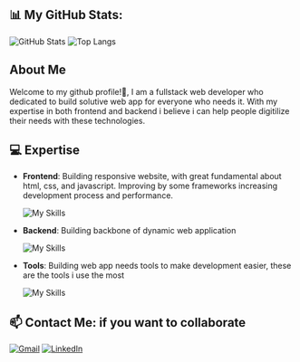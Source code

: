 ## 📊 **My GitHub Stats:**  

![GitHub Stats](https://github-readme-stats.vercel.app/api?username=rizqiamad&show_icons=true&theme=tokyonight) ![Top Langs](https://github-readme-stats.vercel.app/api/top-langs/?username=rizqiamad&layout=compact&theme=tokyonight)

## About Me

Welcome to my github profile!👋, I am a fullstack web developer who dedicated to build solutive web app for everyone who needs it. With my expertise in both frontend and backend i believe i can help people digitilize their needs with these technologies.

## 💻 **Expertise**

- **Frontend**: Building responsive website, with great fundamental about html, css, and javascript. Improving by some frameworks increasing development process and performance.

  ![My Skills](https://skillicons.dev/icons?i=html,css,tailwind,react,nextjs,vue,ts,js)

- **Backend**: Building backbone of dynamic web application

  ![My Skills](https://skillicons.dev/icons?i=nodejs,go,express,prisma,postgres,mongodb)

- **Tools**: Building web app needs tools to make development easier, these are the tools i use the most

  ![My Skills](https://skillicons.dev/icons?i=git,github,postman,npm,supabase)

## 📫 **Contact Me:** if you want to collaborate

[![Gmail](https://img.shields.io/badge/Gmail-D14836?style=for-the-badge&logo=gmail&logoColor=white)](mailto:ahmadhanif759@gmail.com) [![LinkedIn](https://img.shields.io/badge/LinkedIn-0A66C2?style=for-the-badge&logo=linkedin&logoColor=white)](https://www.linkedin.com/in/hanifahmadrizqullah/)

